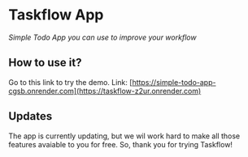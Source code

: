 # Taskflow App
_Simple Todo App you can use to improve your workflow_

## How to use it?
Go to this link to try the demo. 
Link: [https://simple-todo-app-cgsb.onrender.com](https://taskflow-z2ur.onrender.com)

## Updates
The app is currently updating, but we wil work hard to make all those features avaiable to you for free. So, thank you for trying Taskflow!
